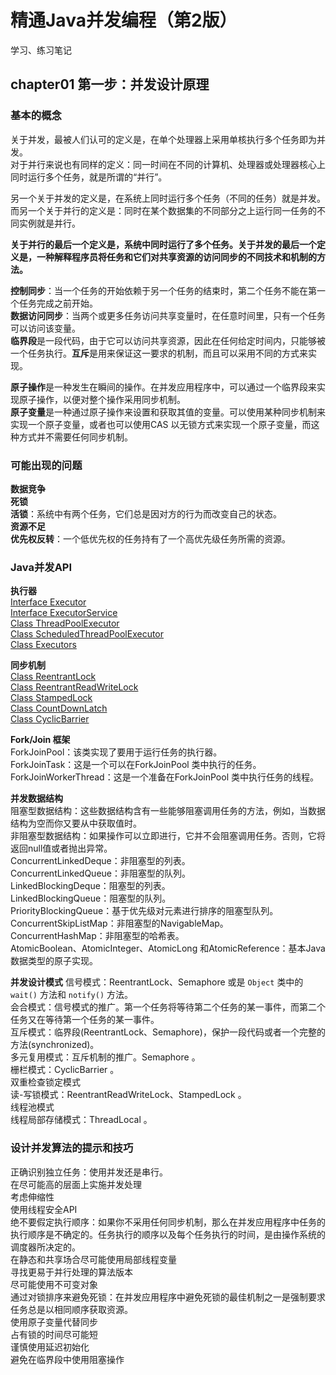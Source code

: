 # 精通Java并发编程（第2版）

学习、练习笔记

## chapter01 第一步：并发设计原理

### 基本的概念

关于并发，最被人们认可的定义是，在单个处理器上采用单核执行多个任务即为并发。  
对于并行来说也有同样的定义：同一时间在不同的计算机、处理器或处理器核心上同时运行多个任务，就是所谓的“并行”。  

另一个关于并发的定义是，在系统上同时运行多个任务（不同的任务）就是并发。  
而另一个关于并行的定义是：同时在某个数据集的不同部分之上运行同一任务的不同实例就是并行。  

**关于并行的最后一个定义是，系统中同时运行了多个任务。关于并发的最后一个定义是，一种解释程序员将任务和它们对共享资源的访问同步的不同技术和机制的方法。**  

**控制同步**：当一个任务的开始依赖于另一个任务的结束时，第二个任务不能在第一个任务完成之前开始。  
**数据访问同步**：当两个或更多任务访问共享变量时，在任意时间里，只有一个任务可以访问该变量。  
**临界段**是一段代码，由于它可以访问共享资源，因此在任何给定时间内，只能够被一个任务执行。**互斥**是用来保证这一要求的机制，而且可以采用不同的方式来实现。  

**原子操作**是一种发生在瞬间的操作。在并发应用程序中，可以通过一个临界段来实现原子操作，以便对整个操作采用同步机制。  
**原子变量**是一种通过原子操作来设置和获取其值的变量。可以使用某种同步机制来实现一个原子变量，或者也可以使用CAS 以无锁方式来实现一个原子变量，而这种方式并不需要任何同步机制。  


### 可能出现的问题

**数据竞争**  
**死锁**  
**活锁**：系统中有两个任务，它们总是因对方的行为而改变自己的状态。  
**资源不足**  
**优先权反转**：一个低优先权的任务持有了一个高优先级任务所需的资源。  


### Java并发API

**执行器**  
[Interface Executor](https://docs.oracle.com/javase/8/docs/api/java/util/concurrent/Executor.html)  
[Interface ExecutorService](https://docs.oracle.com/javase/8/docs/api/java/util/concurrent/ExecutorService.html)  
[Class ThreadPoolExecutor](https://docs.oracle.com/javase/8/docs/api/java/util/concurrent/ThreadPoolExecutor.html)  
[Class ScheduledThreadPoolExecutor](https://docs.oracle.com/javase/8/docs/api/java/util/concurrent/ScheduledThreadPoolExecutor.html)  
[Class Executors](https://docs.oracle.com/javase/8/docs/api/java/util/concurrent/Executors.html)  

**同步机制**  
[Class ReentrantLock](https://docs.oracle.com/javase/8/docs/api/java/util/concurrent/locks/ReentrantLock.html)  
[Class ReentrantReadWriteLock](https://docs.oracle.com/javase/8/docs/api/java/util/concurrent/locks/ReentrantReadWriteLock.html)  
[Class StampedLock](https://docs.oracle.com/javase/8/docs/api/java/util/concurrent/locks/StampedLock.html)  
[Class CountDownLatch](https://docs.oracle.com/javase/8/docs/api/java/util/concurrent/CountDownLatch.html)  
[Class CyclicBarrier](https://docs.oracle.com/javase/8/docs/api/java/util/concurrent/CyclicBarrier.html)  

**Fork/Join 框架**  
ForkJoinPool：该类实现了要用于运行任务的执行器。  
ForkJoinTask：这是一个可以在ForkJoinPool 类中执行的任务。  
ForkJoinWorkerThread：这是一个准备在ForkJoinPool 类中执行任务的线程。  

**并发数据结构**  
阻塞型数据结构：这些数据结构含有一些能够阻塞调用任务的方法，例如，当数据结构为空而你又要从中获取值时。  
非阻塞型数据结构：如果操作可以立即进行，它并不会阻塞调用任务。否则，它将返回null值或者抛出异常。  
ConcurrentLinkedDeque：非阻塞型的列表。  
ConcurrentLinkedQueue：非阻塞型的队列。  
LinkedBlockingDeque：阻塞型的列表。  
LinkedBlockingQueue：阻塞型的队列。  
PriorityBlockingQueue：基于优先级对元素进行排序的阻塞型队列。  
ConcurrentSkipListMap：非阻塞型的NavigableMap。
ConcurrentHashMap：非阻塞型的哈希表。  
AtomicBoolean、AtomicInteger、AtomicLong 和AtomicReference：基本Java数据类型的原子实现。  

**并发设计模式**
信号模式：ReentrantLock、Semaphore 或是 `Object` 类中的 `wait()` 方法和 `notify()` 方法。  
会合模式：信号模式的推广。第一个任务将等待第二个任务的某一事件，而第二个任务又在等待第一个任务的某一事件。  
互斥模式：临界段(ReentrantLock、Semaphore)，保护一段代码或者一个完整的方法(synchronized)。  
多元复用模式：互斥机制的推广。Semaphore 。  
栅栏模式：CyclicBarrier 。  
双重检查锁定模式  
读-写锁模式：ReentrantReadWriteLock、StampedLock 。  
线程池模式  
线程局部存储模式：ThreadLocal 。  


### 设计并发算法的提示和技巧

正确识别独立任务：使用并发还是串行。  
在尽可能高的层面上实施并发处理  
考虑伸缩性  
使用线程安全API  
绝不要假定执行顺序：如果你不采用任何同步机制，那么在并发应用程序中任务的执行顺序是不确定的。任务执行的顺序以及每个任务执行的时间，是由操作系统的调度器所决定的。  
在静态和共享场合尽可能使用局部线程变量  
寻找更易于并行处理的算法版本  
尽可能使用不可变对象  
通过对锁排序来避免死锁：在并发应用程序中避免死锁的最佳机制之一是强制要求任务总是以相同顺序获取资源。  
使用原子变量代替同步  
占有锁的时间尽可能短  
谨慎使用延迟初始化  
避免在临界段中使用阻塞操作  




